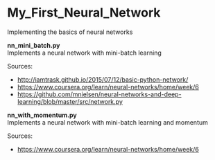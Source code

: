 # My_First_Neural_Network
Implementing the basics of neural networks

**nn_mini_batch.py**  
Implements a neural network with mini-batch learning  
  
Sources:
* http://iamtrask.github.io/2015/07/12/basic-python-network/
* https://www.coursera.org/learn/neural-networks/home/week/6
* https://github.com/mnielsen/neural-networks-and-deep-learning/blob/master/src/network.py
  
**nn_with_momentum.py**  
Implements a neural network with mini-batch learning and momentum  
  
Sources:
* https://www.coursera.org/learn/neural-networks/home/week/6
